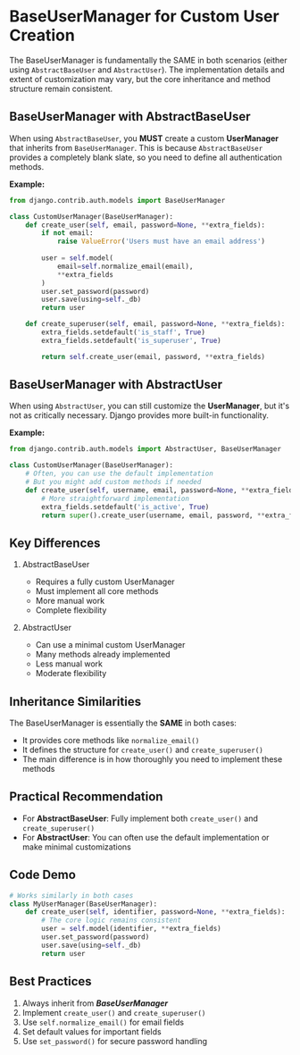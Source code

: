 # BaseUserManager for Custom User Creation

The BaseUserManager is fundamentally the SAME in both scenarios (either using `AbstractBaseUser` and `AbstractUser`). The implementation details and extent of customization may vary, but the core inheritance and method structure remain consistent.

## BaseUserManager with AbstractBaseUser
When using `AbstractBaseUser`, you **MUST** create a custom **UserManager** that inherits from `BaseUserManager`. This is because `AbstractBaseUser` provides a completely blank slate, so you need to define all authentication methods.

**Example:**
```python
from django.contrib.auth.models import BaseUserManager

class CustomUserManager(BaseUserManager):
    def create_user(self, email, password=None, **extra_fields):
        if not email:
            raise ValueError('Users must have an email address')
        
        user = self.model(
            email=self.normalize_email(email),
            **extra_fields
        )
        user.set_password(password)
        user.save(using=self._db)
        return user

    def create_superuser(self, email, password=None, **extra_fields):
        extra_fields.setdefault('is_staff', True)
        extra_fields.setdefault('is_superuser', True)

        return self.create_user(email, password, **extra_fields)
```

## BaseUserManager with AbstractUser
When using `AbstractUser`, you can still customize the **UserManager**, but it's not as critically necessary. Django provides more built-in functionality.

**Example:**
```python 
from django.contrib.auth.models import AbstractUser, BaseUserManager

class CustomUserManager(BaseUserManager):
    # Often, you can use the default implementation
    # But you might add custom methods if needed
    def create_user(self, username, email, password=None, **extra_fields):
        # More straightforward implementation
        extra_fields.setdefault('is_active', True)
        return super().create_user(username, email, password, **extra_fields)
```

## Key Differences

1. AbstractBaseUser
   * Requires a fully custom UserManager
   * Must implement all core methods
   * More manual work
   * Complete flexibility

2. AbstractUser
   * Can use a minimal custom UserManager
   * Many methods already implemented
   * Less manual work
   * Moderate flexibility

## Inheritance Similarities

The BaseUserManager is essentially the **SAME** in both cases:

* It provides core methods like `normalize_email()`
* It defines the structure for `create_user()` and `create_superuser()`
* The main difference is in how thoroughly you need to implement these methods

## Practical Recommendation
* For **AbstractBaseUser**: Fully implement both `create_user()` and `create_superuser()`
* For **AbstractUser**: You can often use the default implementation or make minimal customizations


## Code Demo
```python
# Works similarly in both cases
class MyUserManager(BaseUserManager):
    def create_user(self, identifier, password=None, **extra_fields):
        # The core logic remains consistent
        user = self.model(identifier, **extra_fields)
        user.set_password(password)
        user.save(using=self._db)
        return user
```

## Best Practices
1. Always inherit from ***BaseUserManager***
2. Implement `create_user()` and `create_superuser()`
3. Use `self.normalize_email()` for email fields
4. Set default values for important fields
5. Use `set_password()` for secure password handling